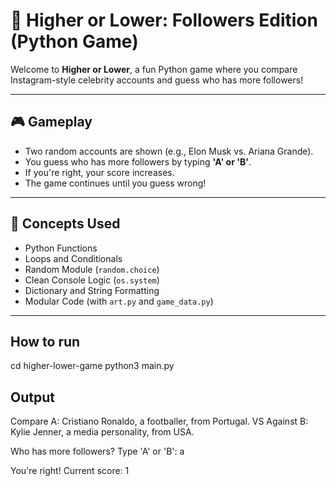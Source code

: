 # 🔺 Higher or Lower: Followers Edition (Python Game)

Welcome to **Higher or Lower**, a fun Python game where you compare Instagram-style celebrity accounts and guess who has more followers!

---

## 🎮 Gameplay

- Two random accounts are shown (e.g., Elon Musk vs. Ariana Grande).
- You guess who has more followers by typing **'A' or 'B'**.
- If you're right, your score increases.
- The game continues until you guess wrong!

---

## 🧠 Concepts Used

- Python Functions
- Loops and Conditionals
- Random Module (`random.choice`)
- Clean Console Logic (`os.system`)
- Dictionary and String Formatting
- Modular Code (with `art.py` and `game_data.py`)

---

## How to run

cd higher-lower-game
python3 main.py


## Output 
Compare A: Cristiano Ronaldo, a footballer, from Portugal.
VS
Against B: Kylie Jenner, a media personality, from USA.

Who has more followers? Type 'A' or 'B': a

You're right! Current score: 1


